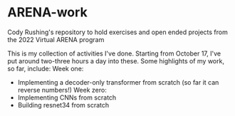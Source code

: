 # ARENA-work
Cody Rushing's repository to hold exercises and open ended projects from the 2022 Virtual ARENA program

This is my collection of activities I've done. Starting from October 17, I've put around two-three hours a day into these.
Some highlights of my work, so far, include:
Week one:
- Implementing a decoder-only transformer from scratch (so far it can reverse numbers!)
Week zero:
- Implementing CNNs from scratch
- Building resnet34 from scratch
